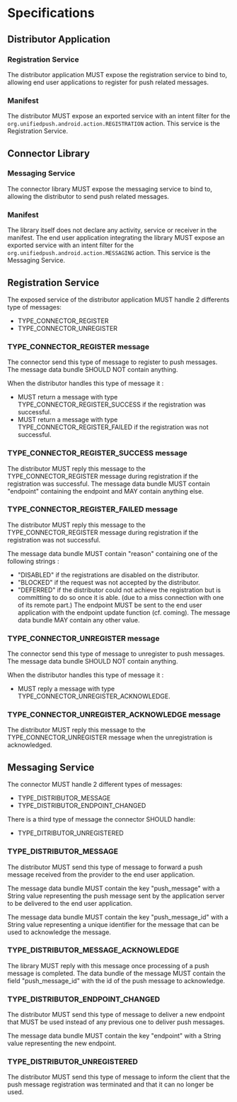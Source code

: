 # Specifications


## Distributor Application

### Registration Service

The distributor application MUST expose the registration service to bind to, allowing end user applications to register for push related messages.

### Manifest

The distributor MUST expose an exported service with an intent filter for the `org.unifiedpush.android.action.REGISTRATION` action. This service is the Registration Service.


## Connector Library

### Messaging Service

The connector library MUST expose the messaging service to bind to, allowing the distributor to send push related messages.

### Manifest

The library itself does not declare any activity, service or receiver in the manifest. The end user application integrating the library MUST expose an exported service with an intent filter for the `org.unifiedpush.android.action.MESSAGING` action. This service is the Messaging Service.


## Registration Service

The exposed service of the distributor application MUST handle 2 differents type of messages:
* TYPE_CONNECTOR_REGISTER
* TYPE_CONNECTOR_UNREGISTER

### TYPE_CONNECTOR_REGISTER message

The connector send this type of message to register to push messages. The message data bundle SHOULD NOT contain anything.

When the distributor handles this type of message it :
* MUST return a message with type TYPE_CONNECTOR_REGISTER_SUCCESS if the registration was successful.
* MUST return a message with type TYPE_CONNECTOR_REGISTER_FAILED if the registration was not successful.

### TYPE_CONNECTOR_REGISTER_SUCCESS message

The distributor MUST reply this message to the TYPE_CONNECTOR_REGISTER message during registration if the registration was successful.
The message data bundle MUST contain "endpoint" containing the endpoint and MAY contain anything else. 

### TYPE_CONNECTOR_REGISTER_FAILED message

The distributor MUST reply this message to the TYPE_CONNECTOR_REGISTER message during registration if the registration was not successful.

The message data bundle MUST contain "reason" containing one of the following strings :
* "DISABLED" if the registrations are disabled on the distributor.
* "BLOCKED" if the request was not accepted by the distributor.
* "DEFERRED" if the distributor could not achieve the registration but is committing to do so once it is able. (due to a miss connection with one of its remote part.) The endpoint MUST be sent to the end user application with the endpoint update function (cf. coming).
The message data bundle MAY contain any other value.

### TYPE_CONNECTOR_UNREGISTER message

The connector send this type of message to unregister to push messages. The message data bundle SHOULD NOT contain anything.

When the distributor handles this type of message it :
* MUST reply a message with type TYPE_CONNECTOR_UNREGISTER_ACKNOWLEDGE.

### TYPE_CONNECTOR_UNREGISTER_ACKNOWLEDGE message

The distributor MUST reply this message to the TYPE_CONNECTOR_UNREGISTER message when the unregistration is acknowledged.


## Messaging Service

The connector MUST handle 2 different types of messages:
* TYPE_DISTRIBUTOR_MESSAGE
* TYPE_DISTRIBUTOR_ENDPOINT_CHANGED

There is a third type of message the connector SHOULD handle:
* TYPE_DITRIBUTOR_UNREGISTERED

### TYPE_DISTRIBUTOR_MESSAGE

The distributor MUST send this type of message to forward a push message received from the provider to the end user application.

The message data bundle MUST contain the key "push_message" with a String value representing the push message sent by the application server to be delivered to the end user application.

The message data bundle MUST contain the key "push_message_id" with a String value representing a unique identifier for the message that can be used to acknowledge the message.

### TYPE_DISTRIBUTOR_MESSAGE_ACKNOWLEDGE

The library MUST reply with this message once processing of a push message is completed. The data bundle of the message MUST contain the field "push_message_id" with the id of the push message to acknowledge.

### TYPE_DISTRIBUTOR_ENDPOINT_CHANGED

The distributor MUST send this type of message to deliver a new endpoint that MUST be used instead of any previous one to deliver push messages.

The message data bundle MUST contain the key "endpoint" with a String value representing the new endpoint.

### TYPE_DISTRIBUTOR_UNREGISTERED

The distributor MUST send this type of message to inform the client that the push message registration was terminated and that it can no longer be used.


